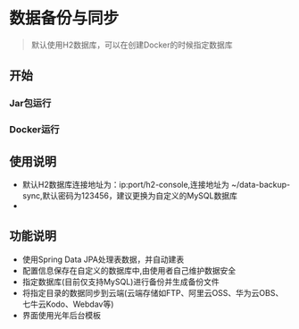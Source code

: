 # 数据备份与同步

> 默认使用H2数据库，可以在创建Docker的时候指定数据库
> 

## 开始
### Jar包运行

### Docker运行

## 使用说明
- 默认H2数据库连接地址为：ip:port/h2-console,连接地址为 ~/data-backup-sync,默认密码为123456，建议更换为自定义的MySQL数据库
- 

## 功能说明

- 使用Spring Data JPA处理表数据，并自动建表
- 配置信息保存在自定义的数据库中,由使用者自己维护数据安全
- 指定数据库(目前仅支持MySQL)进行备份并生成备份文件
- 将指定目录的数据同步到云端(云端存储如FTP、阿里云OSS、华为云OBS、七牛云Kodo、Webdav等)
- 界面使用光年后台模板

